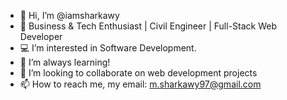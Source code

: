 - 👋 Hi, I’m @iamsharkawy
- 👀 Business & Tech Enthusiast | Civil Engineer | Full-Stack Web Developer
- 💻 I’m interested in Software Development.
- 🌱 I’m always learning! 
- 💞️ I’m looking to collaborate on web development projects
- 📫 How to reach me, my email: m.sharkawy97@gmail.com

<!---
iamsharkawy/iamsharkawy is a ✨ special ✨ repository because its `README.md` (this file) appears on your GitHub profile.
You can click the Preview link to take a look at your changes.
--->
